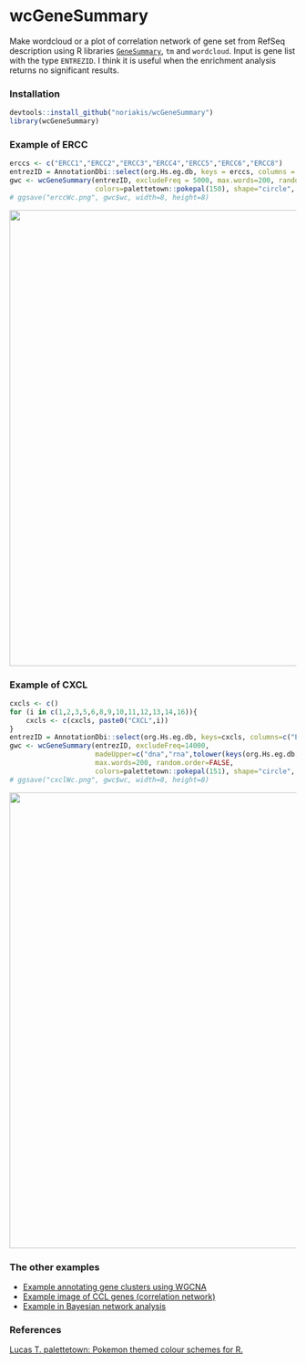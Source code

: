 # wcGeneSummary

Make wordcloud or a plot of correlation network of gene set from RefSeq description using R libraries [`GeneSummary`](https://bioconductor.org/packages/release/data/annotation/html/GeneSummary.html), `tm` and `wordcloud`. Input is gene list with the type `ENTREZID`. I think it is useful when the enrichment analysis returns no significant results.

### Installation
```R
devtools::install_github("noriakis/wcGeneSummary")
library(wcGeneSummary)
```

### Example of ERCC
```R
erccs <- c("ERCC1","ERCC2","ERCC3","ERCC4","ERCC5","ERCC6","ERCC8")
entrezID = AnnotationDbi::select(org.Hs.eg.db, keys = erccs, columns = c("ENTREZID"), keytype = "SYMBOL")$ENTREZID
gwc <- wcGeneSummary(entrezID, excludeFreq = 5000, max.words=200, random.order=FALSE,
                     colors=palettetown::pokepal(150), shape="circle", rot.per=0.4)
# ggsave("erccWc.png", gwc$wc, width=8, height=8)
```
<img src="https://github.com/noriakis/wcGeneSummary/blob/main/images/erccWc.png?raw=true" width="800px">

### Example of CXCL
```R
cxcls <- c()
for (i in c(1,2,3,5,6,8,9,10,11,12,13,14,16)){
    cxcls <- c(cxcls, paste0("CXCL",i))
}
entrezID = AnnotationDbi::select(org.Hs.eg.db, keys=cxcls, columns=c("ENTREZID"), keytype="SYMBOL")$ENTREZID
gwc <- wcGeneSummary(entrezID, excludeFreq=14000,
                     madeUpper=c("dna","rna",tolower(keys(org.Hs.eg.db, keytype="SYMBOL"))),
                     max.words=200, random.order=FALSE,
                     colors=palettetown::pokepal(151), shape="circle", rot.per=0.4)
# ggsave("cxclWc.png", gwc$wc, width=8, height=8)
```
<img src="https://github.com/noriakis/wcGeneSummary/blob/main/images/cxclWc.png?raw=true" width="800px">


### The other examples

- [Example annotating gene clusters using WGCNA](https://noriakis.github.io/software/wcGeneSummary/)
- [Example image of CCL genes (correlation network)](https://github.com/noriakis/software/blob/main/images/cclNet.png)
- [Example in Bayesian network analysis](https://github.com/noriakis/compare_sign)

### References
[Lucas T. palettetown: Pokemon themed colour schemes for R.](https://github.com/timcdlucas/palettetown)